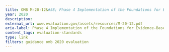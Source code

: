 ```yaml
---
title: OMB M-20-12&#58; Phase 4 Implementation of the Foundations for Evidence-Based Policymaking Act of 2018&#58; Program Evaluation Standards and Practices, 2020
year: 2020
description: 
external_url: www.evaluation.gov/assets/resources/M-20-12.pdf
aria-label: Phase 4 Implementation of the Foundations for Evidence-Based Policymaking Act of 2018
content_tags: evaluation-standards
type: link
filters: guidance omb 2020 evaluation
---
```

